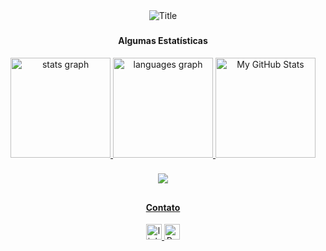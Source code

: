 <div align="center">
  <img src="https://readme-typing-svg.herokuapp.com?font=Architects+Daughter&color=%23f78166&size=100&center=true&vCenter=true&height=150&width=2200&lines=Olá!+Eu+sou+a+Sabrina+Miranda,;Seja+bem+vindo(a)+ao+meu+perfil+do+GitHub!" alt="Title"></img>
</div>

###

<div align="center">
  <h4>Algumas Estatísticas</h4>

   <a href="https://github.com/sabrina-miranda">
  <img src="https://github-readme-stats.vercel.app/api?username=sabrina-miranda&show_icons=true&theme=city_lights&hide_border=true&order=1" height="160" alt="stats graph"/>
  <img src="https://github-readme-stats.vercel.app/api/top-langs?username=sabrina-miranda&locale=en&hide_title=false&layout=compact&card_width=320&langs_count=5&theme=city_lights&hide_border=true&order=2" height="160" alt="languages graph"  />
  <!--- <img src="https://streak-stats.demolab.com?user=sabrina-miranda&locale=en&mode=daily&theme=city_lights&hide_border=true&border_radius=5&order=3" height="160" alt="streak graph"  /> -->
  <img src="https://github-profile-summary-cards.vercel.app/api/cards/profile-details?username=sabrina-miranda&theme=city_lights" height="160" alt="My GitHub Stats">
</div>

###

<div align="center">
   <a href="https://github.com/sabrina-miranda">
  <img src="https://visitor-badge.laobi.icu/badge?page_id=sabrina-miranda.sabrina-miranda&" />
</div>

##
<!---
<div align="center">
  <h4>Conhecimento nas Tecnologias e Ferramentas</h4>
  
  <img src="https://cdn.jsdelivr.net/gh/devicons/devicon/icons/html5/html5-original.svg" height="30" width="42" alt="html5 logo" />
  <img src="https://cdn.jsdelivr.net/gh/devicons/devicon/icons/css3/css3-original.svg" height="30" width="42" alt="css3 logo" />
  <img src="https://cdn.jsdelivr.net/gh/devicons/devicon/icons/javascript/javascript-original.svg" height="30" width="42" alt="javascript logo" />
  <img src="https://cdn.jsdelivr.net/gh/devicons/devicon/icons/sass/sass-original.svg" height="30" width="42" alt="sass logo" />
  <img src="https://cdn.jsdelivr.net/gh/devicons/devicon/icons/git/git-original.svg" height="30" width="42" alt="git logo" />
  <img src="https://cdn.jsdelivr.net/gh/devicons/devicon/icons/vscode/vscode-original.svg" height="30" width="42" alt="vscode logo" />
  <img src="https://cdn.jsdelivr.net/gh/devicons/devicon/icons/photoshop/photoshop-plain.svg" height="30" width="42" alt="photoshop logo" />
  <img src="https://cdn.jsdelivr.net/gh/devicons/devicon/icons/inkscape/inkscape-original.svg" height="30" width="42" alt="inkscape logo" />
  <img src="https://cdn.jsdelivr.net/gh/devicons/devicon/icons/illustrator/illustrator-plain.svg" height="30" width="42" alt="illustrator logo" /> 
  <img src="https://cdn.jsdelivr.net/gh/devicons/devicon/icons/figma/figma-original.svg" height="30" width="42" alt="figma logo" />
</div>

<div align="center">
  <h4>Estudado Durante a Faculdade</h4>

  <img src="https://cdn.jsdelivr.net/gh/devicons/devicon/icons/c/c-original.svg" height="30" width="42" alt="c logo" />
  <img src="https://cdn.jsdelivr.net/gh/devicons/devicon/icons/java/java-original.svg" height="30" width="42" alt="java logo" />
  <img src="https://cdn.jsdelivr.net/gh/devicons/devicon/icons/mysql/mysql-original.svg" height="30" width="42" alt="mysql logo" />
</div>

<div align="center">
  <h4>Estudando</h4>

  <img src="https://cdn.jsdelivr.net/gh/devicons/devicon/icons/react/react-original.svg" height="30" width="42" alt="react logo" />
  <img src="https://cdn.jsdelivr.net/gh/devicons/devicon/icons/typescript/typescript-plain.svg" height="30" width="42" alt="typescript logo" />
   <img src="https://cdn.jsdelivr.net/gh/devicons/devicon/icons/mysql/mysql-original.svg" height="30" width="42" alt="mysql logo" />
  <img src="https://cdn.jsdelivr.net/gh/devicons/devicon/icons/python/python-original.svg" height="30" width="42" alt="python logo"  />
</div>

##
-->
<div align="center">
  <h4>Contato</h4>

  <a href="https://www.linkedin.com/in/sabrinamiranda-sm/" target="_blank">
    <img src="https://img.shields.io/static/v1?message=LinkedIn&logo=linkedin&label=&color=0077B5&logoColor=white&labelColor=&style=for-the-badge"alt="linkedin logo" height="25" target="_blank">
  </a>
  
  <a href="https://portfolio-sabrinamiranda.vercel.app/" target="_blank">
    <img src="https://img.shields.io/badge/-Portfolio-f78166?logo=flickr&style=for-the-badge" alt="Portfolio Sabrina Miranda" height="25" target="_blank">
  </a>
</div>
